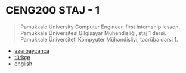 # CENG200 STAJ - 1
> Pamukkale University Computer Engineer, first internship lesson. <br>
> Pamukkale Üniversitesi Bilgisayar Mühendisliği, staj 1 dersi. <br>
> Pamukkale Üniversiteti Kompyuter Mühəndisliyi, təcrübə dərsi 1. <br>

  * [azərbaycanca](/rm/az.md)
  * [türkçe](/rm/tr.md)
  * [english](/rm/en.md)
